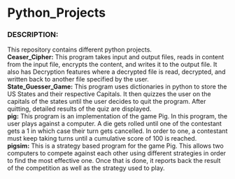 
# **Python_Projects**

### **DESCRIPTION:**
This repository contains different python projects.  
**Ceaser_Cipher:** This program takes input and output files, reads in content from the input file, encrypts the content, and writes it to the output file. It also has Decryption features where a decrypted file is read, decrypted, and written back to another file specified by the user.  
**State_Guesser_Game:** This program uses dictionaries in python to store the US States and their respective Capitals. It then quizzes the user on the capitals of the states until the user decides to quit the program. After quitting, detailed results of the quiz are displayed.  
**pig:** This program is an implementation of the game Pig. In this program, the user plays against a computer. A die gets rolled until one of the contestant gets a 1 in which case their turn gets cancelled. In order to one, a contestant must keep taking turns until a cumulative score of 100 is reached.  
**pigsim:** This is a strategy based program for the game Pig. This allows two computers to compete against each other using different strategies in order to find the most effective one. Once that is done, it reports back the result of the competition as well as the strategy used to play.